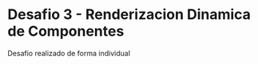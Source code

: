 <h1>Desafio 3 - Renderizacion Dinamica de Componentes</h1>
<p>Desafio realizado de forma individual</p>
